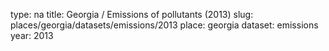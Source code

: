 type: na
title: Georgia / Emissions of pollutants (2013)
slug: places/georgia/datasets/emissions/2013
place: georgia
dataset: emissions
year: 2013

